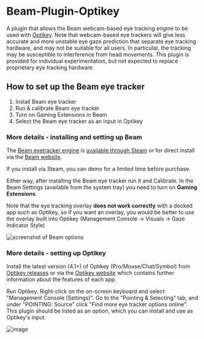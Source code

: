 # Beam-Plugin-Optikey

A plugin that allows the Beam webcam-based eye tracking engine to be used with [Optikey](https://github.com/Optikey/Optikey/). Note that webcam-based eye trackers will give less accurate and more unstable eye gaze prediction that separate eye tracking hardware, and may not be suitable for all users. In particular, the tracking may be susceptible to interference from head movements. This plugin is provided for individual experimentation, but not expected to replace proprietary eye tracking hardware.

## How to set up the Beam eye tracker

1. Install Beam eye tracker
2. Run & calibrate Beam eye tracker
3. Turn on Gaming Extensions in Beam
4. Select the Beam eye tracker as an input in Optikey

### More details - installing and setting up Beam

The [Beam eyetracker engine](https://beam.eyeware.tech/) is [available through Steam](https://store.steampowered.com/app/2375780/Beam_Eye_Tracker/) or for direct install via the [Beam website](https://beam.eyeware.tech/).

If you install via Steam, you can demo for a limited time before purchase. 

Either way, after installing the Beam eye tracker run it and Calibrate. In the Beam Settings (available from the system tray) you need to turn on **Gaming Extensions**. 

Note that the eye tracking overlay **does not work correctly** with a docked app such as Optikey, so if you want an overlay, you would be better to use the overlay built into Optikey (Management Console -> Visuals -> Gaze Indicator Style)

![screenshot of Beam options](https://github.com/user-attachments/assets/e644a6e9-d20a-4412-a6ed-c9ac9fd6a21a)

### More details - setting up Optikey

Install the latest version (4.1+) of Optikey (Pro/Mouse/Chat/Symbol) from [Optikey releases](https://github.com/OptiKey/OptiKey/releases) or via the [Optikey website](https://optikey.org/) which contains further information about the features of each app. 

Run Optikey. Right-click on the on-screen keyboard and select "Management Console (Settings)". Go to the "Pointing & Selecting" tab, and under "POINTING: Source" click "Find more eye tracker options online". This plugin should be listed as an option, which you can install and use as Optikey's input. 

![image](https://github.com/user-attachments/assets/62e7627f-152e-4150-86b8-d4f0ed5c74a3)
